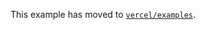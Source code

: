 This example has moved to [`vercel/examples`](https://github.com/vercel/examples/tree/main/solutions/aws-s3-image-upload).

